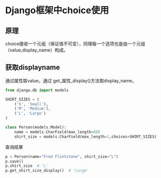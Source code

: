 ﻿---
layout: post
---

# Django框架中choice使用
## 原理
choice接收一个元组（保证值不可变），同理每一个选项也是由一个元组（value,display_name）构成。

## 获取displayname
通过属性取value，通过 get_属性_display()方法取display_name。

```python
from django.db import models

SHIRT_SIZES = (
    ('S', 'Small'),
    ('M', 'Medium'),
    ('L', 'Large')
)

class Person(models.Model):
    name = models.CharField(max_length=60)
    shirt_size = models.CharField(max_length=1,choices=SHIRT_SIZES)
```

查询结果
```python
p = Person(name="Fred Flintstone", shirt_size="L")
p.save()
p.shirt_size  # 'L'
p.get_shirt_size_display()  # 'Large'
```
